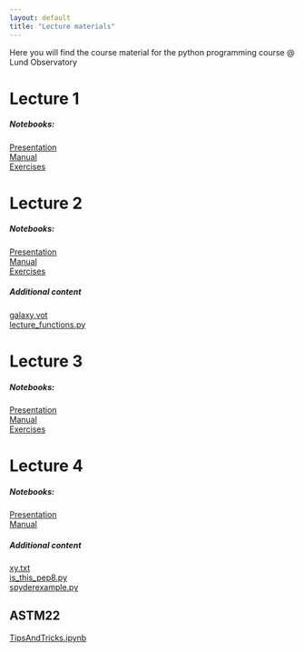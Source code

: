 ```yaml
---
layout: default
title: "Lecture materials"
---
```


Here you will find the course material for the python programming course @ Lund Observatory
# Lecture 1
##### Notebooks:
<a href="{{site.github.url}}/1-intro/presentation.ipynb" download>Presentation</a><br>
<a href="{{site.github.url}}/1-intro/manual.ipynb" download>Manual</a><br>
<a href="{{site.github.url}}/1-intro/exercises.ipynb" download>Exercises</a>

# Lecture 2
##### Notebooks:

<a href="{{site.github.url}}/2-numpy/presentation.ipynb" download>Presentation</a><br>
<a href="{{site.github.url}}/2-numpy/manual.ipynb" download>Manual</a><br>
<a href="{{site.github.url}}/2-numpy/exercises.ipynb" download>Exercises</a>

##### Additional content
<a href="{{site.github.url}}/2-numpy/galaxy.vot" download>galaxy.vot</a> <br>
<a href="{{site.github.url}}/2-numpy/lecture_functions.py" download>  lecture_functions.py</a>

# Lecture 3
##### Notebooks:

<a href="{{site.github.url}}/3-plotting/presentation.ipynb" download>Presentation</a><br>
<a href="{{site.github.url}}/3-plotting/manual.ipynb" download>Manual</a><br>
<a href="{{site.github.url}}/3-plotting/exercises.ipynb" download>Exercises</a>
# Lecture 4
##### Notebooks:

<a href="{{site.github.url}}/4-tools/presentation.ipynb" download>Presentation</a><br>
<a href="{{site.github.url}}/4-tools/manual.ipynb" download>Manual</a><br>

##### Additional content
<a href="{{site.github.url}}/4-tools/xy.txt" download>xy.txt</a><br>
<a href="{{site.github.url}}/4-tools/is_this_pep8.py" download>is_this_pep8.py</a><br>
<a href="{{site.github.url}}/4-tools/spyderexample.py" download>spyderexample.py</a><br>

## ASTM22
<a href="{{site.github.url}}/ASTM22/TipsAndTricks.ipynb" download>TipsAndTricks.ipynb</a><br>
